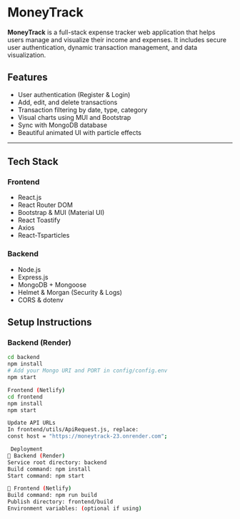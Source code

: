 #  MoneyTrack

**MoneyTrack** is a full-stack expense tracker web application that helps users manage and visualize their income and expenses. It includes secure user authentication, dynamic transaction management, and data visualization.

## Features

-  User authentication (Register & Login)
-  Add, edit, and delete transactions
-  Transaction filtering by date, type, category
-  Visual charts using MUI and Bootstrap
-  Sync with MongoDB database
-  Beautiful animated UI with particle effects

---

## Tech Stack

### Frontend
- React.js
- React Router DOM
- Bootstrap & MUI (Material UI)
- React Toastify
- Axios
- React-Tsparticles

### Backend
- Node.js
- Express.js
- MongoDB + Mongoose
- Helmet & Morgan (Security & Logs)
- CORS & dotenv



## Setup Instructions

### Backend (Render)
```bash
cd backend
npm install
# Add your Mongo URI and PORT in config/config.env
npm start

Frontend (Netlify)
cd frontend
npm install
npm start

Update API URLs
In frontend/utils/ApiRequest.js, replace:
const host = "https://moneytrack-23.onrender.com";

 Deployment
🔹 Backend (Render)
Service root directory: backend
Build command: npm install
Start command: npm start

🔹 Frontend (Netlify)
Build command: npm run build
Publish directory: frontend/build
Environment variables: (optional if using)

